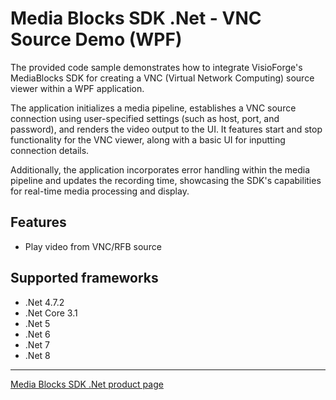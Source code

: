 # Media Blocks SDK .Net - VNC Source Demo (WPF)

The provided code sample demonstrates how to integrate VisioForge's MediaBlocks SDK for creating a VNC (Virtual Network Computing) source viewer within a WPF application.

The application initializes a media pipeline, establishes a VNC source connection using user-specified settings (such as host, port, and password), and renders the video output to the UI. It features start and stop functionality for the VNC viewer, along with a basic UI for inputting connection details.

Additionally, the application incorporates error handling within the media pipeline and updates the recording time, showcasing the SDK's capabilities for real-time media processing and display.

## Features

- Play video from VNC/RFB source

## Supported frameworks

- .Net 4.7.2
- .Net Core 3.1
- .Net 5
- .Net 6
- .Net 7
- .Net 8

---

[Media Blocks SDK .Net product page](https://www.visioforge.com/media-blocks-sdk)
